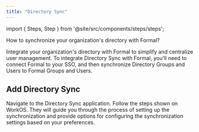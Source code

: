```yaml
---
title: "Directory Sync"
---
```


import { Steps, Step } from '@site/src/components/steps/steps';


<span className="page-description">How to synchronize your organization's directory with Formal?</span>

Integrate your organization's directory with Formal to simplify and centralize user management. To integrate Directory Sync with Formal, you'll need to connect Formal to your SSO, and then synchronize Directory Groups and Users to Formal Groups and Users.

## Add Directory Sync

<Steps>
  <Step title="First Step">
    Navigate to the Directory Sync application.
  </Step>
  <Step title="Second Step">
    Follow the steps shown on WorkOS. They will guide you through the process of setting up the synchronization and provide options for configuring the synchronization settings based on your preferences.
  </Step>
</Steps>

